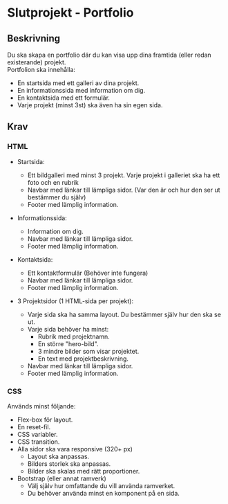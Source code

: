 # Slutprojekt - Portfolio

## Beskrivning

Du ska skapa en portfolio där du kan visa upp dina framtida (eller redan existerande) projekt.  
Portfolion ska innehålla:

- En startsida med ett galleri av dina projekt.
- En informationssida med information om dig.
- En kontaktsida med ett formulär.
- Varje projekt (minst 3st) ska även ha sin egen sida.

## Krav

### HTML

- Startsida:

  - Ett bildgalleri med minst 3 projekt. Varje projekt i galleriet ska ha ett foto och en
    rubrik
  - Navbar med länkar till lämpliga sidor. (Var den är och hur den ser ut bestämmer du själv)
  - Footer med lämplig information.

- Informationssida:

  - Information om dig.
  - Navbar med länkar till lämpliga sidor.
  - Footer med lämplig information.

- Kontaktsida:

  - Ett kontaktformulär (Behöver inte fungera)
  - Navbar med länkar till lämpliga sidor.
  - Footer med lämplig information.

- 3 Projektsidor (1 HTML-sida per projekt):

  - Varje sida ska ha samma layout. Du bestämmer själv hur den ska se ut.
  - Varje sida behöver ha minst:
    - Rubrik med projektnamn.
    - En större "hero-bild".
    - 3 mindre bilder som visar projektet.
    - En text med projektbeskrivning.
  - Navbar med länkar till lämpliga sidor.
  - Footer med lämplig information.

### CSS

Används minst följande:

- Flex-box för layout.
- En reset-fil.
- CSS variabler.
- CSS transition.
- Alla sidor ska vara responsive (320+ px)
  - Layout ska anpassas.
  - Bilders storlek ska anpassas.
  - Bilder ska skalas med rätt proportioner.
- Bootstrap (eller annat ramverk)
  - Välj själv hur omfattande du vill använda ramverket.
  - Du behöver använda minst en komponent på en sida.
